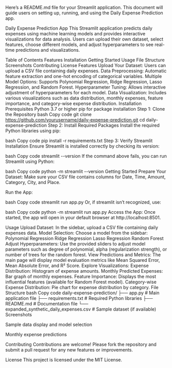 
Here’s a README.md file for your Streamlit application. This document will guide users on setting up, running, and using the Daily Expense Prediction app.

Daily Expense Prediction App
This Streamlit application predicts daily expenses using machine learning models and provides interactive visualizations for data analysis. Users can upload their own dataset, select features, choose different models, and adjust hyperparameters to see real-time predictions and visualizations.

Table of Contents
Features
Installation
Getting Started
Usage
File Structure
Screenshots
Contributing
License
Features
Upload Your Dataset: Users can upload a CSV file containing daily expenses.
Data Preprocessing: Automatic feature extraction and one-hot encoding of categorical variables.
Multiple Model Options: Supports Polynomial Regression, Ridge Regression, Lasso Regression, and Random Forest.
Hyperparameter Tuning: Allows interactive adjustment of hyperparameters for each model.
Data Visualization: Includes various visualizations such as data distribution, monthly expenses, feature importance, and category-wise expense distribution.
Installation
Prerequisites
Python 3.7 or higher
pip for package installation
Step 1: Clone the Repository
bash
Copy code
git clone https://github.com/yourusername/daily-expense-prediction.git
cd daily-expense-prediction
Step 2: Install Required Packages
Install the required Python libraries using pip:

bash
Copy code
pip install -r requirements.txt
Step 3: Verify Streamlit Installation
Ensure Streamlit is installed correctly by checking its version:

bash
Copy code
streamlit --version
If the command above fails, you can run Streamlit using Python:

bash
Copy code
python -m streamlit --version
Getting Started
Prepare Your Dataset: Make sure your CSV file contains columns for Date, Time, Amount, Category, City, and Place.

Run the App:

bash
Copy code
streamlit run app.py
Or, if streamlit isn’t recognized, use:

bash
Copy code
python -m streamlit run app.py
Access the App: Once started, the app will open in your default browser at http://localhost:8501.

Usage
Upload Dataset: In the sidebar, upload a CSV file containing daily expenses data.
Model Selection: Choose a model from the sidebar:
Polynomial Regression
Ridge Regression
Lasso Regression
Random Forest
Adjust Hyperparameters: Use the provided sliders to adjust model parameters such as degree of polynomial, alpha (regularization strength), or number of trees for the random forest.
View Predictions and Metrics: The main page will display model evaluation metrics like Mean Squared Error, Mean Absolute Error, and R² Score.
Explore Visualizations:
Expense Distribution: Histogram of expense amounts.
Monthly Predicted Expenses: Bar graph of monthly expenses.
Feature Importance: Displays the most influential features (available for Random Forest model).
Category-wise Expense Distribution: Pie chart for expense distribution by category.
File Structure
bash
Copy code
daily-expense-prediction/
├── app.py                   # Main application file
├── requirements.txt         # Required Python libraries
├── README.md                # Documentation file
└── expanded_synthetic_daily_expenses.csv  # Sample dataset (if available)
Screenshots
<!-- Add screenshots of the application interface here for better understanding. Example: -->
Sample data display and model selection

Monthly expense predictions

Contributing
Contributions are welcome! Please fork the repository and submit a pull request for any new features or improvements.

License
This project is licensed under the MIT License.